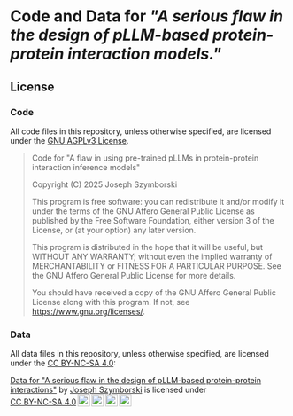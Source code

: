 # Code and Data for _"A serious flaw in the design of pLLM-based protein-protein interaction models."_


## License

### Code
All code files in this repository, unless otherwise specified, are licensed under the [GNU AGPLv3 License](https://www.gnu.org/licenses/agpl-3.0.html).

>    Code for "A flaw in using pre-trained pLLMs in protein-protein interaction inference models"
>
>    Copyright (C) 2025 Joseph Szymborski
>
>    This program is free software: you can redistribute it and/or modify
>    it under the terms of the GNU Affero General Public License as
>    published by the Free Software Foundation, either version 3 of the
>    License, or (at your option) any later version.
>
>    This program is distributed in the hope that it will be useful,
>    but WITHOUT ANY WARRANTY; without even the implied warranty of
>    MERCHANTABILITY or FITNESS FOR A PARTICULAR PURPOSE.  See the
>    GNU Affero General Public License for more details.
>
>    You should have received a copy of the GNU Affero General Public License
>    along with this program.  If not, see <https://www.gnu.org/licenses/>.

### Data
All data files in this repository, unless otherwise specified, are licensed under the [CC BY-NC-SA 4.0](https://creativecommons.org/licenses/by-nc-sa/4.0/):
<p xmlns:cc="http://creativecommons.org/ns#" xmlns:dct="http://purl.org/dc/terms/"><a property="dct:title" rel="cc:attributionURL" href="https://github.com/Emad-COMBINE-lab/serious-flaw-pllm-ppi">Data for "A serious flaw in the design of pLLM-based protein-protein interactions"</a> by <a rel="cc:attributionURL dct:creator" property="cc:attributionName" href="https://jszym.com">Joseph Szymborski</a> is licensed under <a href="https://creativecommons.org/licenses/by-nc-sa/4.0/?ref=chooser-v1" target="_blank" rel="license noopener noreferrer" style="display:inline-block;">CC BY-NC-SA 4.0<img style="height:22px!important;margin-left:3px;vertical-align:text-bottom;" src="https://mirrors.creativecommons.org/presskit/icons/cc.svg?ref=chooser-v1" alt=""><img style="height:22px!important;margin-left:3px;vertical-align:text-bottom;" src="https://mirrors.creativecommons.org/presskit/icons/by.svg?ref=chooser-v1" alt=""><img style="height:22px!important;margin-left:3px;vertical-align:text-bottom;" src="https://mirrors.creativecommons.org/presskit/icons/nc.svg?ref=chooser-v1" alt=""><img style="height:22px!important;margin-left:3px;vertical-align:text-bottom;" src="https://mirrors.creativecommons.org/presskit/icons/sa.svg?ref=chooser-v1" alt=""></a></p>

